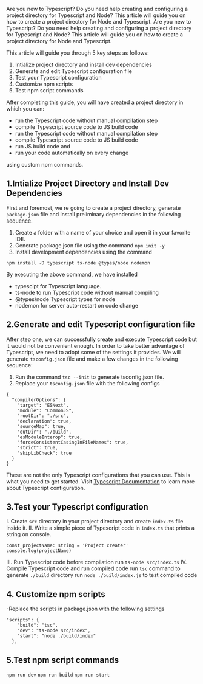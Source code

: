 Are you new to Typescript? Do you need help creating and configuring a project directory for Typescript and Node? This article will guide you on how to create a project directory for Node and Typescript.
Are you new to Typescript? Do you need help creating and configuring a project directory for Typescript and Node? This article will guide you on how to create a project directory for Node and Typescript.

This article will guide you through 5 key steps as follows:

 1. Intialize project directory and install dev dependencies
 2. Generate and edit Typescript configuration file
 3. Test your Typescript configuration
 4. Customize npm scripts
 5. Test npm script commands

After completing this guide, you will have created a project directory in which you can:

 - run the Typescript code without manual compilation step
 - compile Typescript source code to JS build code
 - run the Typescript code without manual compilation step
 - compile Typescript source code to JS build code
 - run JS build code and
 - run your code automatically on every change

using custom npm commands.

## 1.Intialize Project Directory and Install Dev Dependencies
First and foremost, we re going to create a project directory, generate `package.json` file and install preliminary dependencies in the following sequence. 

1. Create a folder with a name of your choice and open it in your favorite IDE.
2. Generate package.json file using the command `npm init -y`
3. Install development dependencies using the command

`npm install -D typescript ts-node @types/node nodemon`

By executing the above command, we have installed

- typescipt for Typescript language.
- ts-node to run Typescript code without manual compiling
- @types/node Typescript types for node
- nodemon for server auto-restart on code change

## 2.Generate and edit Typescript configuration file
After step one, we can successfully create and execute Typescript code but it would not be convenient enough. In order to take better advantage of Typescript, we need to adopt some of the settings it provides. We will generate `tsconfig.json` file and make a few changes in the following sequence:

 1. Run the command `tsc --init` to generate tsconfig.json file.
 2. Replace your `tsconfig.json` file with the following configs
```
{
  "compilerOptions": {
    "target": "ESNext",                                  
    "module": "CommonJS",                               
    "rootDir": "./src",                                  
    "declaration": true,
    "sourceMap": true,
    "outDir": "./build",                                   
    "esModuleInterop": true,                             
    "forceConsistentCasingInFileNames": true,            
    "strict": true,                                      
    "skipLibCheck": true                                 
  }
}
```
These are not the only Typescript configurations that you can use. This is what you need to get started. Visit [Typescript Documentation](https://www.typescriptlang.org/docs/handbook/tsconfig-json.html#:~:text=The%20tsconfig.json%20file%20specifies,compiler%20flags%20enabled%20by%20default.) to learn more about Typescript configuration.

## 3.Test your Typescript configuration
 I. Create `src` directory in your project directory and create `index.ts` file inside it.
 II. Write a simple piece of Typescript code in `index.ts` that prints a string on console.

```
const projectName: string = 'Project creater'
console.log(projectName)
```
III. Run Typescript code before compilation
run `ts-node src/index.ts`
IV. Compile Typescript code and run compiled code
run `tsc` command to generate `./build` directory
run `node ./build/index.js` to test compiled code

## 4. Customize npm scripts
  -Replace the scripts in package.json with the following settings
```
"scripts": {
    "build": "tsc",
    "dev": "ts-node src/index",
    "start": "node ./build/index"
  },
```


## 5.Test npm script commands
`npm run dev`
`npm run build`
`npm run start`
